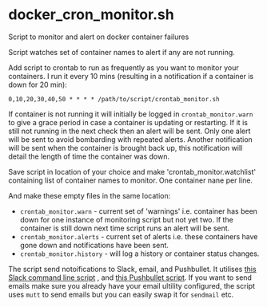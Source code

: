 # docker_cron_monitor.sh
Script to monitor and alert on docker container failures

Script watches set of container names to alert if any are not running.

Add script to crontab to run as frequently as you want to monitor your containers. I run it every 10 mins (resulting in a notification 
if a container is down for 20 min):

`0,10,20,30,40,50 * * * * /path/to/script/crontab_monitor.sh`

If container is not running it will initially be logged in `crontab_monitor.warn` to give a grace period in case a container is 
updating or restarting. If it is still not running in the next check then an alert will be sent. Only one alert will be sent to 
avoid bombarding with repeated alerts. Another notification will be sent when the container is brought back up, this notification 
will detail the length of time the container was down.

Save script in location of your choice and make 'crontab_monitor.watchlist' containing list of container names to monitor. One 
container nane per line.

And make these empty files in the same location:
* `crontab_monitor.warn` - current set of 'warnings' i.e. container has been down for one instance of monitoring script but not yet two. 
If the container is still down next time script runs an alert will be sent.
* `crontab_monitor.alerts` - current set of alerts i.e. these containers have gone down and notifications have been sent.
* `crontab_monitor.history` - will log a history or container status changes.

The script send notoifications to Slack, email, and Pushbullet. It utilises [this Slack command line script](https://github.com/danteali/Slackomatic)
, and [this Pushbullet script](https://gist.github.com/danteali/6cf4d91e29d5774a96720a35aff8b00e). If you want to send emails make 
sure you already have your email ultility configured, the script uses `mutt` to send emails but you can easily swap it for `sendmail` etc.
